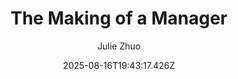 ---
title: "The Making of a Manager"
date: "2025-08-16T19:43:17.426Z"
author: "Julie Zhuo"
read_year: "NO"
recommendation: '4'
url: /bookshelf/the-making-of-a-manager
---